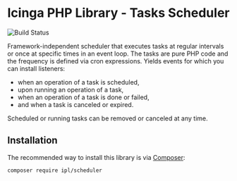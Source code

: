 # Icinga PHP Library - Tasks Scheduler

![Build Status](https://github.com/Icinga/ipl-scheduler/workflows/PHP%20Tests/badge.svg?branch=main)

Framework-independent scheduler that executes tasks at regular intervals or once at specific times in an event loop.
The tasks are pure PHP code and the frequency is defined via cron expressions. Yields events for which you can install
listeners:

* when an operation of a task is scheduled,
* upon running an operation of a task,
* when an operation of a task is done or failed,
* and when a task is canceled or expired.

Scheduled or running tasks can be removed or canceled at any time.

## Installation

The recommended way to install this library is via [Composer](https://getcomposer.org):

```
composer require ipl/scheduler
```

